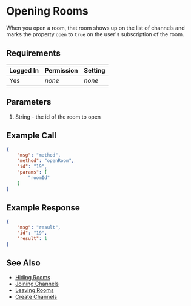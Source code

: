 # Opening Rooms
When you open a room, that room shows up on the list of channels and marks the property `open` to `true` on the user's subscription of the room.

## Requirements
| Logged In | Permission | Setting |
| --- | --- | --- |
| Yes | _none_ | _none_ |

## Parameters
1. String - the id of the room to open

## Example Call

```json
{
    "msg": "method",
    "method": "openRoom",
    "id": "19",
    "params": [
        "roomId"
    ]
} 
```

## Example Response

```json
{
    "msg": "result",
    "id": "19",
    "result": 1
}
```

## See Also
* [Hiding Rooms][1]
* [Joining Channels][2]
* [Leaving Rooms][3]
* [Create Channels][4]

[1]:../26.%20Hiding%20Rooms
[2]:../24.%20Joining%20Channels
[3]:../25.%20Leaving%20Rooms
[4]:../19.%20Create%20Channel
